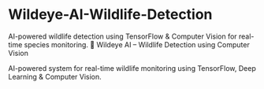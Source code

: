 # Wildeye-AI-Wildlife-Detection
AI-powered wildlife detection using TensorFlow &amp; Computer Vision for real-time species monitoring.
🦉 Wildeye AI – Wildlife Detection using Computer Vision

AI-powered system for real-time wildlife monitoring using TensorFlow, Deep Learning & Computer Vision.
